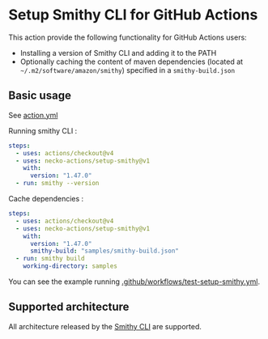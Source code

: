 # Setup Smithy CLI for GitHub Actions

This action provide the following functionality for GitHub Actions users:

* Installing a version of Smithy CLI and adding it to the PATH
* Optionally caching the content of maven dependencies (located at `~/.m2/software/amazon/smithy`) specified in a `smithy-build.json`

## Basic usage

See [action.yml](action.yml)

Running smithy CLI :

```yaml
steps:
  - uses: actions/checkout@v4
  - uses: necko-actions/setup-smithy@v1
    with:
      version: "1.47.0"
  - run: smithy --version
```

Cache dependencies :

```yaml
steps:
  - uses: actions/checkout@v4
  - uses: necko-actions/setup-smithy@v1
    with:
      version: "1.47.0"
      smithy-build: "samples/smithy-build.json"
  - run: smithy build
    working-directory: samples
```

You can see the example running [.github/workflows/test-setup-smithy.yml](.github/workflows/test-setup-smithy.yml).

## Supported architecture

All architecture released by the [Smithy CLI](https://github.com/awslabs/smithy/releases) are supported.
